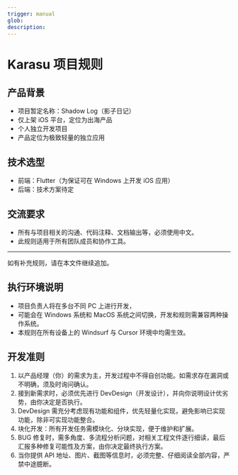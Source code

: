 ```yaml
---
trigger: manual
glob:
description:
---
```


# Karasu 项目规则

## 产品背景

- 项目暂定名称：Shadow Log（影子日记）
- 仅上架 iOS 平台，定位为出海产品
- 个人独立开发项目
- 产品定位为极致轻量的独立应用

## 技术选型

- 前端：Flutter（为保证可在 Windows 上开发 iOS 应用）
- 后端：技术方案待定

## 交流要求

- 所有与项目相关的沟通、代码注释、文档输出等，必须使用中文。
- 此规则适用于所有团队成员和协作工具。

---
如有补充规则，请在本文件继续追加。

## 执行环境说明

- 项目负责人将在多台不同 PC 上进行开发，
- 可能会在 Windows 系统和 MacOS 系统之间切换，开发和规则需兼容两种操作系统。
- 本规则在所有设备上的 Windsurf 与 Cursor 环境中均需生效。

## 开发准则

1. 以产品经理（你）的需求为主，开发过程中不得自创功能。如需求存在漏洞或不明确，须及时询问确认。
2. 接到新需求时，必须优先进行 DevDesign（开发设计），并向你说明设计优劣势，由你决定是否执行。
3. DevDesign 需充分考虑现有功能和组件，优先轻量化实现，避免影响已实现功能，除非可实现功能整合。
4. 块化开发：所有开发任务需模块化、分块实现，便于维护和扩展。
5. BUG 修复时，需多角度、多流程分析问题，对相关工程文件逐行细读，最后汇报多种修复可能性及方案，由你决定最终执行方案。
6. 当你提供 API 地址、图片、截图等信息时，必须完整、仔细阅读全部内容，严禁中途臆断。
